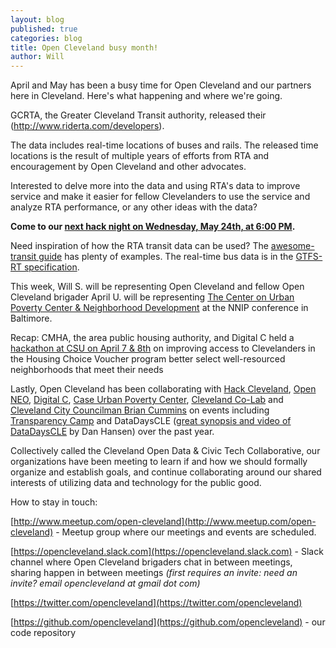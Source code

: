 ```yaml
---
layout: blog
published: true
categories: blog
title: Open Cleveland busy month! 
author: Will 
---
```


April and May has been a busy time for Open Cleveland and our partners here in Cleveland. Here's what happening and where we're going. 

GCRTA, the Greater Cleveland Transit authority, released their (http://www.riderta.com/developers). 

The data includes real-time locations of buses and rails. The released time locations is the result of multiple years of efforts from RTA and encouragement by Open Cleveland
and other advocates. 

Interested to delve more into the data and using RTA's data to improve service and make it easier for fellow Clevelanders to use the service and analyze RTA performance, or any other ideas with the data?   

**Come to our [next hack night on Wednesday, May 24th, at 6:00 PM](https://www.meetup.com/open-cleveland/events/239193067/).**

Need inspiration of how the RTA transit data can be used? The [awesome-transit guide](https://github.com/luqmaan/awesome-transit) has plenty of examples. The real-time bus data is in the [GTFS-RT specification](https://developers.google.com/transit/gtfs-realtime/).

This week, Will S. will be representing Open Cleveland and fellow Open Cleveland brigader April U. will be representing [The Center on Urban Poverty Center & Neighborhood Development](http://povertycenter.case.edu/) at the NNIP conference in Baltimore. 

Recap: CMHA, the area public housing authority, and Digital C held a [hackathon at CSU on April 7 & 8th](http://clehousinghack.org/) on improving access to Clevelanders in the Housing Choice Voucher program better select well-resourced neighborhoods that meet their needs 

Lastly, Open Cleveland has been collaborating with [Hack Cleveland](http://hackcleveland.org/), [Open NEO](https://openneo.org/), [Digital C](http://digitalc.org/), [Case Urban Poverty Center](http://povertycenter.case.edu/), [Cleveland Co-Lab](http://www.clevelandcolab.com/) and [Cleveland City Councilman Brian Cummins](https://twitter.com/brianjcummins) on events including [Transparency Camp](http://www.opencleveland.org/blog/TCAMP-recap/) and DataDaysCLE ([great synopsis and video of DataDaysCLE](www.greatlakesgeek.com/events/2017/data-days-cle.htm) by Dan Hansen) over the past year. 

Collectively called the Cleveland Open Data & Civic Tech Collaborative, our organizations have been meeting to learn if and how we should formally organize and establish goals, and continue collaborating around our shared interests 
of utilizing data and technology for the public good. 


How to stay in touch: 

[http://www.meetup.com/open-cleveland](http://www.meetup.com/open-cleveland) - Meetup group where our meetings and events are scheduled.

[https://opencleveland.slack.com](https://opencleveland.slack.com) - Slack channel where Open Cleveland brigaders chat in between meetings, sharing  happen in between meetings *(first requires an invite: need an invite? email opencleveland at gmail dot com)*

[https://twitter.com/opencleveland](https://twitter.com/opencleveland)

[https://github.com/opencleveland](https://github.com/opencleveland) - our code repository



